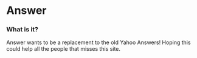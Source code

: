 # Answer

### What is it?

Answer wants to be a replacement to the old Yahoo Answers!
Hoping this could help all the people that misses this site.